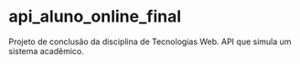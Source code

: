 # api_aluno_online_final
Projeto de conclusão da disciplina de Tecnologias Web. API que simula um sistema acadêmico. 
